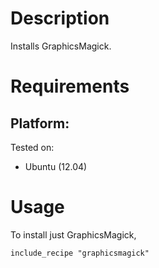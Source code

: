 Description
===========

Installs GraphicsMagick.

Requirements
============

## Platform:

Tested on:

* Ubuntu (12.04)


Usage
=====

To install just GraphicsMagick,

    include_recipe "graphicsmagick"

